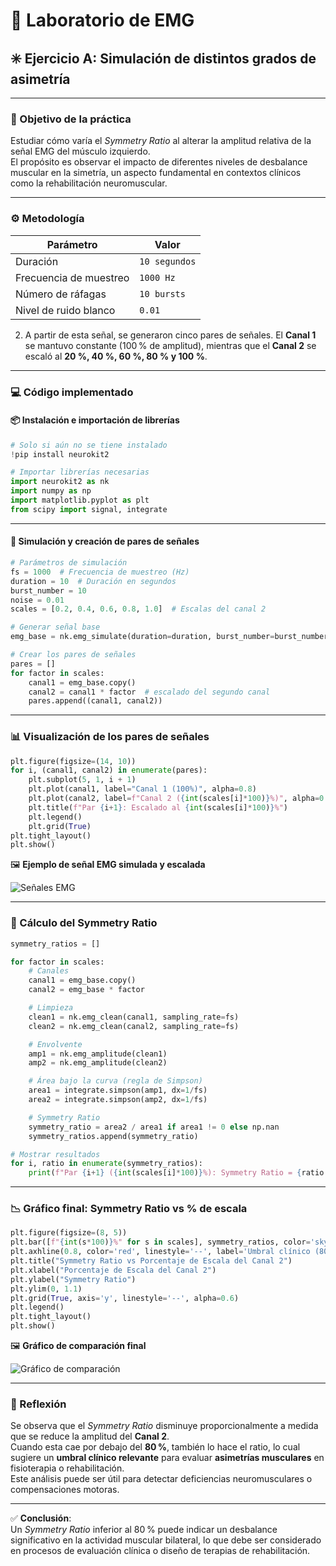 # 🧪 Laboratorio de EMG

## ✳️ Ejercicio A: Simulación de distintos grados de asimetría

---

### 🎯 Objetivo de la práctica

Estudiar cómo varía el *Symmetry Ratio* al alterar la amplitud relativa de la señal EMG del músculo izquierdo.  
El propósito es observar el impacto de diferentes niveles de desbalance muscular en la simetría, un aspecto fundamental en contextos clínicos como la rehabilitación neuromuscular.

---

### ⚙️ Metodología

| Parámetro                | Valor              |
|--------------------------|--------------------|
| Duración                 | `10 segundos`      |
| Frecuencia de muestreo   | `1000 Hz`          |
| Número de ráfagas        | `10 bursts`        |
| Nivel de ruido blanco    | `0.01`             |

   
2. A partir de esta señal, se generaron cinco pares de señales. El **Canal 1** se mantuvo constante (100 % de amplitud), mientras que el **Canal 2** se escaló al **20 %, 40 %, 60 %, 80 % y 100 %**.

---

### 💻 Código implementado

#### 📦 Instalación e importación de librerías

```python
# Solo si aún no se tiene instalado
!pip install neurokit2

# Importar librerías necesarias
import neurokit2 as nk
import numpy as np
import matplotlib.pyplot as plt
from scipy import signal, integrate
```

---

#### 🧠 Simulación y creación de pares de señales

```python
# Parámetros de simulación
fs = 1000  # Frecuencia de muestreo (Hz)
duration = 10  # Duración en segundos
burst_number = 10
noise = 0.01
scales = [0.2, 0.4, 0.6, 0.8, 1.0]  # Escalas del canal 2

# Generar señal base
emg_base = nk.emg_simulate(duration=duration, burst_number=burst_number, noise=noise, sampling_rate=fs)

# Crear los pares de señales
pares = []
for factor in scales:
    canal1 = emg_base.copy()
    canal2 = canal1 * factor  # escalado del segundo canal
    pares.append((canal1, canal2))
```

---

### 📊 Visualización de los pares de señales

```python
plt.figure(figsize=(14, 10))
for i, (canal1, canal2) in enumerate(pares):
    plt.subplot(5, 1, i + 1)
    plt.plot(canal1, label="Canal 1 (100%)", alpha=0.8)
    plt.plot(canal2, label=f"Canal 2 ({int(scales[i]*100)}%)", alpha=0.8)
    plt.title(f"Par {i+1}: Escalado al {int(scales[i]*100)}%")
    plt.legend()
    plt.grid(True)
plt.tight_layout()
plt.show()
```

🖼️ **Ejemplo de señal EMG simulada y escalada**

![Señales EMG](./Imágenes%20en%20el%20anexo/Senales_EMG.png)

---

### 🧮 Cálculo del Symmetry Ratio

```python
symmetry_ratios = []

for factor in scales:
    # Canales
    canal1 = emg_base.copy()
    canal2 = emg_base * factor

    # Limpieza
    clean1 = nk.emg_clean(canal1, sampling_rate=fs)
    clean2 = nk.emg_clean(canal2, sampling_rate=fs)

    # Envolvente
    amp1 = nk.emg_amplitude(clean1)
    amp2 = nk.emg_amplitude(clean2)

    # Área bajo la curva (regla de Simpson)
    area1 = integrate.simpson(amp1, dx=1/fs)
    area2 = integrate.simpson(amp2, dx=1/fs)

    # Symmetry Ratio
    symmetry_ratio = area2 / area1 if area1 != 0 else np.nan
    symmetry_ratios.append(symmetry_ratio)

# Mostrar resultados
for i, ratio in enumerate(symmetry_ratios):
    print(f"Par {i+1} ({int(scales[i]*100)}%): Symmetry Ratio = {ratio:.3f}")
```

---

### 📉 Gráfico final: Symmetry Ratio vs % de escala

```python
plt.figure(figsize=(8, 5))
plt.bar([f"{int(s*100)}%" for s in scales], symmetry_ratios, color='skyblue', edgecolor='black')
plt.axhline(0.8, color='red', linestyle='--', label='Umbral clínico (80%)')
plt.title("Symmetry Ratio vs Porcentaje de Escala del Canal 2")
plt.xlabel("Porcentaje de Escala del Canal 2")
plt.ylabel("Symmetry Ratio")
plt.ylim(0, 1.1)
plt.grid(True, axis='y', linestyle='--', alpha=0.6)
plt.legend()
plt.tight_layout()
plt.show()
```

🖼️ **Gráfico de comparación final**

![Gráfico de comparación](./Imágenes%20en%20el%20anexo/Comparacion.png)

---

### 🧠 Reflexión

Se observa que el *Symmetry Ratio* disminuye proporcionalmente a medida que se reduce la amplitud del **Canal 2**.  
Cuando esta cae por debajo del **80 %**, también lo hace el ratio, lo cual sugiere un **umbral clínico relevante** para evaluar **asimetrías musculares** en fisioterapia o rehabilitación.  
Este análisis puede ser útil para detectar deficiencias neuromusculares o compensaciones motoras.

---

✅ **Conclusión**:  
Un *Symmetry Ratio* inferior al 80 % puede indicar un desbalance significativo en la actividad muscular bilateral, lo que debe ser considerado en procesos de evaluación clínica o diseño de terapias de rehabilitación.
